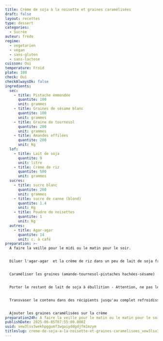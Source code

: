 ```yaml
---
title: Crème de soja à la noisette et graines caramélisées
draft: false
layout: recettes
type: dessert
categories:
  - Sucrée
auteur: frédo
regime:
  - vegetarien
  - vegan
  - sans-gluten
  - sans-lactose
cuisson: Oui
temperature: Froid
plate: 100
check: Oui
checkAlwaysOk: false
ingredients:
  sec:
    - title: Pistache émmondée
      quantite: 100
      unit: grammes
    - title: Graines de sésame blanc
      quantite: 100
      unit: grammes
    - title: Graine de tournesol
      quantite: 200
      unit: grammes
    - title: Amandes effilées
      quantite: 200
      unit: Kg
  lof:
    - title: Lait de soja
      quantite: 9
      unit: litre
    - title: Crème de riz
      quantite: 500
      unit: grammes
  sucres:
    - title: sucre blanc
      quantite: 200
      unit: grammes
    - title: sucre de canne (blond)
      quantite: 1.4
      unit: Kg
    - title: Poudre de noisettes
      quantite: 1
      unit: Kg
  autres:
    - title: Agar-agar
      quantite: 14
      unit: c. à café
preparation: >-
  A faire la veille pour le midi ou le matin pour le soir.


  Diluer l'agar-agar  et la crème de riz dans un peu de lait de soja froid. Réserver.


  Caraméliser les graines (amande-tournesol-pistaches hachées-sésame) : les griller à sec. Quand elles commencent à dorer et qu'elles sont bien chaudes les saupoudrer de sucre blanc sans cesser de remuer ce qui va les caraméliser. Procéder en plusieurs fois, quand il y a trop de masse ça ne fonctionne pas. Réserver.


  Porter le restant de lait de soja à ébullition - Attention, ne pas le quitter et remuer sans cesse, ça peut très vite attacher. A l'approche de l'ébullition ajouter la poudre de noisette puis le sucre blond et enfin l'agar-agar et la crème de riz dilués. Cuire alors au moins 2 minutes au bouillon.


  Transvaser le contenu dans des récipients jusqu'au complet refroidissement. Stocker filmé au froid jusqu'au lendemain. La crème va prendre. S'il s'avère qu'elle est trop compacte, la passer au mixeur avant de portionner en verrines ou autres contenants.


  Ajouter les graines caramélisées sur la crème
preparation24h: A faire la veille pour le matin ou le matin pour le soir
publishDate: 2025-06-05T07:55:00.000Z
uuid: vew3lsv3wekhpggumf3wgaiyddgdjfm1mzym
titleslug: creme-de-soja-a-la-noisette-et-graines-caramelisees_vew3lsv3wekhpggumf3wgaiyddgdjfm1mzym
---
```

